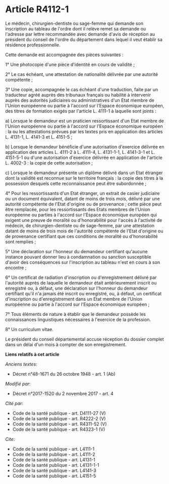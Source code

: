 # Article R4112-1

Le médecin, chirurgien-dentiste ou sage-femme qui demande son inscription au tableau de l'ordre dont il relève remet sa
demande ou l'adresse par lettre recommandée avec demande d'avis de réception au président du conseil de l'ordre du
département dans lequel il veut établir sa résidence professionnelle.

Cette demande est accompagnée des pièces suivantes :

1° Une photocopie d'une pièce d'identité en cours de validité ;

2° Le cas échéant, une attestation de nationalité délivrée par une autorité compétente ;

3° Une copie, accompagnée le cas échéant d'une traduction, faite par un traducteur agréé auprès des tribunaux français ou
habilité à intervenir auprès des autorités judiciaires ou administratives d'un Etat membre de l'Union européenne ou partie à
l'accord sur l'Espace économique européen, des titres de formation exigés par l'article L. 4111-1 à laquelle sont joints :

a) Lorsque le demandeur est un praticien ressortissant d'un Etat membre de l'Union européenne ou partie à l'accord sur
l'Espace économique européen : la ou les attestations prévues par les textes pris en application des articles L. 4131-1, L.
4141-3 et L. 4151-5 ;

b) Lorsque le demandeur bénéficie d'une autorisation d'exercice délivrée en application des articles L. 4111-2 à L. 4111-4,
L. 4131-1-1, L. 4141-3-1 et L. 4151-5-1 ou d'une autorisation d'exercice délivrée en application de l'article L. 4002-3 : la
copie de cette autorisation ;

c) Lorsque le demandeur présente un diplôme délivré dans un Etat étranger dont la validité est reconnue sur le territoire
français : la copie des titres à la possession desquels cette reconnaissance peut être subordonnée ;

4° Pour les ressortissants d'un Etat étranger, un extrait de casier judiciaire ou un document équivalent, datant de moins de
trois mois, délivré par une autorité compétente de l'Etat d'origine ou de provenance ; cette pièce peut être remplacée, pour
les ressortissants des Etats membres de l'Union européenne ou parties à l'accord sur l'Espace économique européen qui exigent
une preuve de moralité ou d'honorabilité pour l'accès à l'activité de médecin, de chirurgien-dentiste ou de sage-femme, par
une attestation datant de moins de trois mois de l'autorité compétente de l'Etat d'origine ou de provenance certifiant que
ces conditions de moralité ou d'honorabilité sont remplies ;

5° Une déclaration sur l'honneur du demandeur certifiant qu'aucune instance pouvant donner lieu à condamnation ou sanction
susceptible d'avoir des conséquences sur l'inscription au tableau n'est en cours à son encontre ;

6° Un certificat de radiation d'inscription ou d'enregistrement délivré par l'autorité auprès de laquelle le demandeur était
antérieurement inscrit ou enregistré ou, à défaut, une déclaration sur l'honneur du demandeur certifiant qu'il n'a jamais été
inscrit ou enregistré, ou, à défaut, un certificat d'inscription ou d'enregistrement dans un Etat membre de l'Union
européenne ou partie à l'accord sur l'Espace économique européen ;

7° Tous éléments de nature à établir que le demandeur possède les connaissances linguistiques nécessaires à l'exercice de la
profession.

8° Un curriculum vitae.

Le président du conseil départemental accuse réception du dossier complet dans un délai d'un mois à compter de son
enregistrement.

**Liens relatifs à cet article**

_Anciens textes_:

  - Décret n°48-1671 du 26 octobre 1948 - art. 1 (Ab)

_Modifié par_:

  - Décret n°2017-1520 du 2 novembre 2017 - art. 4

_Cité par_:

  - Code de la santé publique - art. D4111-27 (V)
  - Code de la santé publique - art. R4222-2 (V)
  - Code de la santé publique - art. R4311-52 (V)
  - Code de la santé publique - art. R4323-1 (V)

_Cite_:

  - Code de la santé publique - art. L4111-1
  - Code de la santé publique - art. L4111-2
  - Code de la santé publique - art. L4131-1
  - Code de la santé publique - art. L4131-1-1
  - Code de la santé publique - art. L4141-3
  - Code de la santé publique - art. L4151-5
